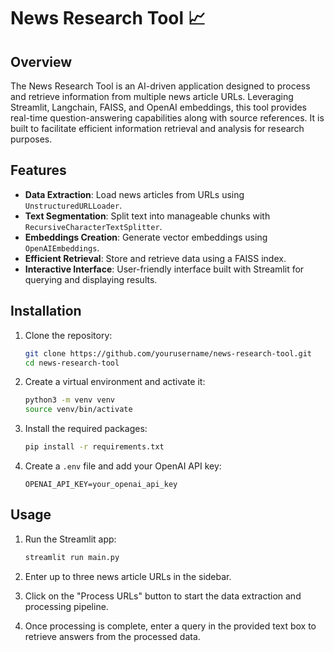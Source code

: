 # News Research Tool 📈

## Overview

The News Research Tool is an AI-driven application designed to process and retrieve information from multiple news article URLs. Leveraging Streamlit, Langchain, FAISS, and OpenAI embeddings, this tool provides real-time question-answering capabilities along with source references. It is built to facilitate efficient information retrieval and analysis for research purposes.

## Features

- **Data Extraction**: Load news articles from URLs using `UnstructuredURLLoader`.
- **Text Segmentation**: Split text into manageable chunks with `RecursiveCharacterTextSplitter`.
- **Embeddings Creation**: Generate vector embeddings using `OpenAIEmbeddings`.
- **Efficient Retrieval**: Store and retrieve data using a FAISS index.
- **Interactive Interface**: User-friendly interface built with Streamlit for querying and displaying results.

## Installation

1. Clone the repository:

   ```bash
   git clone https://github.com/yourusername/news-research-tool.git
   cd news-research-tool
   ```

2. Create a virtual environment and activate it:

   ```bash
   python3 -m venv venv
   source venv/bin/activate
   ```

3. Install the required packages:

   ```bash
   pip install -r requirements.txt
   ```

4. Create a `.env` file and add your OpenAI API key:
   ```
   OPENAI_API_KEY=your_openai_api_key
   ```

## Usage

1. Run the Streamlit app:

   ```bash
   streamlit run main.py
   ```

2. Enter up to three news article URLs in the sidebar.

3. Click on the "Process URLs" button to start the data extraction and processing pipeline.

4. Once processing is complete, enter a query in the provided text box to retrieve answers from the processed data.
